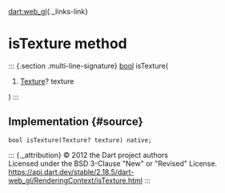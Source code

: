 [dart:web\_gl](../../dart-web_gl/dart-web_gl-library){._links-link}

isTexture method
================

::: {.section .multi-line-signature}
[bool](../../dart-core/bool-class) isTexture(

1.  [Texture](../texture-class)? texture

)
:::

Implementation {#source}
--------------

``` {.language-dart data-language="dart"}
bool isTexture(Texture? texture) native;
```

::: {._attribution}
© 2012 the Dart project authors\
Licensed under the BSD 3-Clause \"New\" or \"Revised\" License.\
<https://api.dart.dev/stable/2.18.5/dart-web_gl/RenderingContext/isTexture.html>
:::
